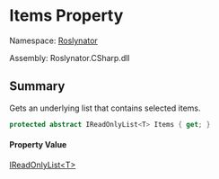 # Items Property

Namespace: [Roslynator](../../README.md)

Assembly: Roslynator\.CSharp\.dll

## Summary

Gets an underlying list that contains selected items\.

```csharp
protected abstract IReadOnlyList<T> Items { get; }
```

#### Property Value

[IReadOnlyList\<T>](https://docs.microsoft.com/en-us/dotnet/api/system.collections.generic.ireadonlylist-1)


